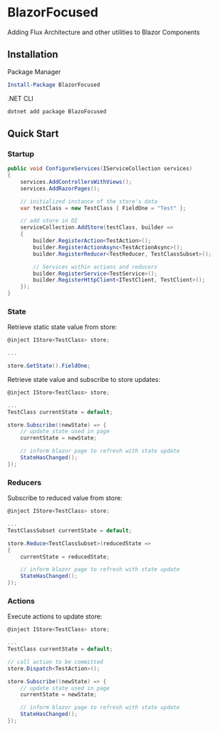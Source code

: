 # BlazorFocused

Adding Flux Architecture and other utilities to Blazor Components

## Installation

Package Manager

```powershell
Install-Package BlazorFocused
```

.NET CLI

```powershell
dotnet add package BlazoFocused
```

## Quick Start

### Startup

```csharp
public void ConfigureServices(IServiceCollection services)
{
    services.AddControllersWithViews();
    services.AddRazorPages();

    // initialized instance of the store's data
    var testClass = new TestClass { FieldOne = "Test" };

    // add store in DI
    serviceCollection.AddStore(testClass, builder =>
    {
        builder.RegisterAction<TestAction>();
        builder.RegisterActionAsync<TestActionAsync>();
        builder.RegisterReducer<TestReducer, TestClassSubset>();

        // Services within actions and reducers
        builder.RegisterService<TestService>();
        builder.RegisterHttpClient<ITestClient, TestClient>();
    });
}
```

### State

Retrieve static state value from store:

```csharp
@inject IStore<TestClass> store;

...

store.GetState().FieldOne;

```

Retrieve state value and subscribe to store updates:

```csharp
@inject IStore<TestClass> store;

...
TestClass currentState = default;

store.Subscribe((newState) => {
    // update state used in page
    currentState = newState;

    // inform blazor page to refresh with state update
    StateHasChanged();
});

```

### Reducers

Subscribe to reduced value from store:

```csharp
@inject IStore<TestClass> store;

...
TestClassSubset currentState = default;

store.Reduce<TestClassSubset>(reducedState =>
{
    currentState = reducedState;

    // inform blazor page to refresh with state update
    StateHasChanged();
});
```

### Actions

Execute actions to update store:

```csharp
@inject IStore<TestClass> store;

...
TestClass currentState = default;

// call action to be committed
store.Dispatch<TestAction>();

store.Subscribe((newState) => {
    // update state used in page
    currentState = newState;

    // inform blazor page to refresh with state update
    StateHasChanged();
});

```
